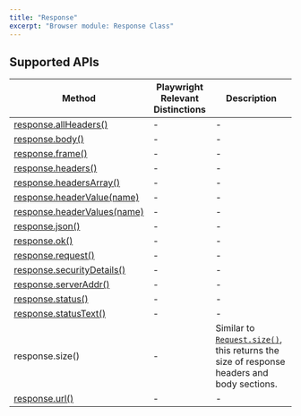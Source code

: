 ```yaml
---
title: "Response"
excerpt: "Browser module: Response Class"
---
```


<BrowserDocsWIP/>

## Supported APIs

| Method | Playwright Relevant Distinctions | Description |
| - |  - | - |
| <a href="https://playwright.dev/docs/api/class-response#response-all-headers" target="_blank" >response.allHeaders()</a> | - | - |
| <a href="https://playwright.dev/docs/api/class-response#response-body" target="_blank" >response.body()</a> | - | - |
| <a href="https://playwright.dev/docs/api/class-response#response-frame" target="_blank" >response.frame()</a> | - | - |
| <a href="https://playwright.dev/docs/api/class-response#response-headers" target="_blank" >response.headers()</a> | - | - |
| <a href="https://playwright.dev/docs/api/class-response#response-headers-array" target="_blank" >response.headersArray()</a> | - | - |
| <a href="https://playwright.dev/docs/api/class-response#response-header-value" target="_blank" >response.headerValue(name)</a> | - | - |
| <a href="https://playwright.dev/docs/api/class-response#response-header-values" target="_blank" >response.headerValues(name)</a> | - | - |
| <a href="https://playwright.dev/docs/api/class-response#response-json" target="_blank" >response.json()</a> | - | - |
| <a href="https://playwright.dev/docs/api/class-response#response-ok" target="_blank" >response.ok()</a> | - | - |
| <a href="https://playwright.dev/docs/api/class-response#response-request" target="_blank" >response.request()</a> | - | - |
| <a href="https://playwright.dev/docs/api/class-response#response-security-details" target="_blank" >response.securityDetails()</a> | - | - |
| <a href="https://playwright.dev/docs/api/class-response#response-server-addr" target="_blank" >response.serverAddr()</a> | - | - |
| <a href="https://playwright.dev/docs/api/class-response#response-status" target="_blank" >response.status()</a> | - | - |
| <a href="https://playwright.dev/docs/api/class-response#response-status-text" target="_blank" >response.statusText()</a> | - | - |
| response.size() | - | Similar to [`Request.size()`](/javascript-api/k6-experimental/browser/request/size), this returns the size of response headers and body sections. |
| <a href="https://playwright.dev/docs/api/class-response#response-url" target="_blank" >response.url()</a> | - | - |
